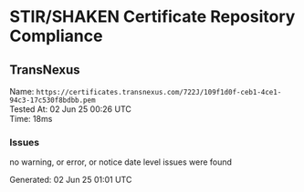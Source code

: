 # STIR/SHAKEN Certificate Repository Compliance

## TransNexus

Name: `https://certificates.transnexus.com/722J/109f1d0f-ceb1-4ce1-94c3-17c530f8bdbb.pem`\
Tested At: 02 Jun 25 00:26 UTC\
Time: 18ms

### Issues

no warning, or error, or notice date level issues were found

Generated: 02 Jun 25 01:01 UTC